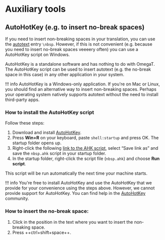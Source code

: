# Auxiliary tools

## AutoHotKey (e.g. to insert no-break spaces)

If you need to insert non-breaking spaces in your translation, you can use the [autotext](autotext.md) entry `\nbsp`. However, if this is not convenient (e.g. because you need to insert no-break spaces veeeery often) you can use a AutoHotKey script on Windows.

AutoHotKey is a standalone software and has nothing to do with OmegaT. The AutoHotKey script can be used to insert autotext (e.g. the no-break space in this case) in any other application in your system.

!!! info
    AutoHotKey is a Windows-only application. If you're on Mac or Linux, you should find an alternative way to insert non-breaking spaces. Perhaps your operating system natively supports autotext without the need to install third-party apps.

### How to install the AutoHotKey script

Follow these steps:

1. Download and install [AutoHotKey](https://www.autohotkey.com/download/).
1. Press **Win+R** on your keyboard, paste `shell:startup` and press OK. The startup folder opens up.
1. Right-click the following [link to the AHK script](https://cat.capstan.be/OmegaT/auxiliary/nbsp.ahk), select “Save link as” and save the `nbsp.ahk` script in your startup folder.
1. In the startup folder, right-click the script file (`nbsp.ahk`) and choose **Run script**.

This script will be run automatically the next time your machine starts.

<!-- @ŧodo: add link to this in the tips and tricks  and FAQ -->

!!! info
    You're free to install AutoHotKey and use the AutoHotKey that we provide for your convenience using the steps above. However, we cannot provide support for AutoHotKey. You can find help in the [AutoHotKey](https://www.autohotkey.com/boards/) community.


### How to insert the no-break space:

1. Click in the position in the text where you want to insert the non-breaking space.
1. Press ++ctrl+shift+space++.

<!--
author ahk scripts in the server
https://cat.capstan.be/OmegaT/auxiliary/insert_unicode_char.ahk
http://capps.capstan.be/cat/insert_nobreak_sp.ahk
-->